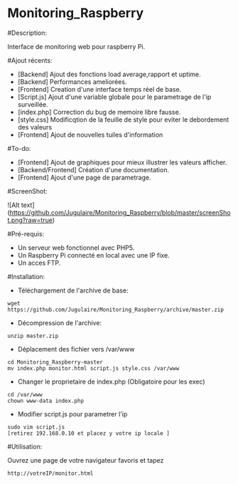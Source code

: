 # Monitoring_Raspberry

#Description: 

Interface de monitoring web pour raspberry Pi.

#Ajout récents:

* [Backend] Ajout des fonctions load average,rapport et uptime.
* [Backend] Performances ameliorées.
* [Frontend] Creation d'une interface temps réel de base.
* [Script.js] Ajout d'une variable globale pour le parametrage de l'ip surveillée.  
* [index.php] Correction du bug de memoire libre fausse.
* [style.css] Modificqtion de la feuille de style pour eviter le debordement des valeurs
* [Frontend] Ajout de nouvelles tuiles d'information 

#To-do: 
 
* [Frontend] Ajout de graphiques pour mieux illustrer les valeurs afficher. 
* [Backend/Frontend] Création d'une documentation.
* [Frontend] Ajout d'une page de parametrage.

#ScreenShot: 

![Alt text] (https://github.com/Jugulaire/Monitoring_Raspberry/blob/master/screenShot.png?raw=true)

#Pré-requis: 

* Un serveur web fonctionnel avec PHP5.
* Un Raspberry Pi connecté en local avec une IP fixe.
* Un acces FTP. 

#Installation: 

*  Téléchargement de l'archive de base:   
```
wget https://github.com/Jugulaire/Monitoring_Raspberry/archive/master.zip
```
*  Décompression de l'archive:
```
unzip master.zip
```
*  Déplacement des fichier vers /var/www
```
cd Monitoring_Raspberry-master
mv index.php monitor.html script.js style.css /var/www
```
*  Changer le proprietaire de index.php (Obligatoire pour les exec)
```
cd /var/www
chown www-data index.php
```
*  Modifier script.js pour parametrer l'ip
```
sudo vim script.js
[retirez 192.168.0.10 et placez y votre ip locale ] 
```

#Utilisation: 

Ouvrez une page de votre navigateur favoris et tapez 
```
http://votreIP/monitor.html 

```

